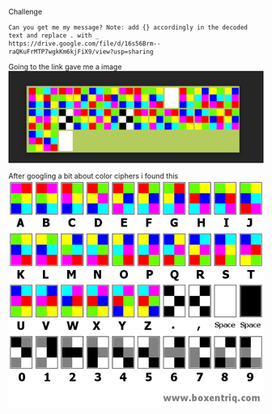 Challenge
```
Can you get me my message? Note: add {} accordingly in the decoded text and replace . with _ 
https://drive.google.com/file/d/16s56Brm--raQKuFrMTP7wgkKm6kjFiX9/view?usp=sharing
```

Going to the link gave me a image 
<img src ='Capture.PNG'/>

After googling a bit about color ciphers i found this
<img src= 'hexahue-alphabet.png' />
